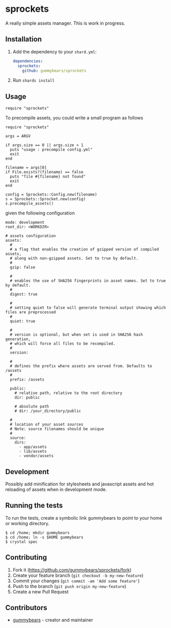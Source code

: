 # sprockets

A really simple assets manager.
This is work in progress.

## Installation

1. Add the dependency to your `shard.yml`:

   ```yaml
   dependencies:
     sprockets:
       github: gummybears/sprockets
   ```

2. Run `shards install`

## Usage

```crystal
require "sprockets"
```

To precompile assets, you could write a small program as follows
```
require "sprockets"

args = ARGV

if args.size == 0 || args.size > 1
  puts "usage : precompile config.yml"
  exit
end

filename = args[0]
if File.exists?(filename) == false
  puts "file #{filename} not found"
  exit
end

config = Sprockets::Config.new(filename)
s = Sprockets::Sprocket.new(config)
s.precompile_assets()
```
given the following configuration
```
mode: development
root_dir: <WORKDIR>

# assets configuration
assets:
  #
  # a flag that enables the creation of gzipped version of compiled assets,
  # along with non-gzipped assets. Set to true by default.
  #
  gzip: false

  #
  # enables the use of SHA256 fingerprints in asset names. Set to true by default.
  #
  digest: true

  #
  # setting quiet to false will generate terminal output showing which files are preprocessed
  #
  quiet: true

  #
  # version is optional, but when set is used in SHA256 hash generation,
  # which will force all files to be recompiled.
  #
  version:

  #
  # defines the prefix where assets are served from. Defaults to /assets
  #
  prefix: /assets

  public:
    # relative path, relative to the root directory
    dir: public

    # absolute path
    # dir: /your_directory/public

  #
  # location of your asset sources
  # Note: source filenames should be unique
  #
  source:
    dirs:
      - app/assets
      - lib/assets
      - vendor/assets
```

## Development

Possibly add minification for stylesheets and javascript assets and hot reloading
of assets when in development mode.

## Running the tests

To run the tests, create a symbolic link gummybears
to point to your home or working directory.
```
$ cd /home; mkdir gummybears
$ cd /home; ln -s $HOME gummybears
$ crystal spec
```

## Contributing

1. Fork it (<https://github.com/gummybears/sprockets/fork>)
2. Create your feature branch (`git checkout -b my-new-feature`)
3. Commit your changes (`git commit -am 'Add some feature'`)
4. Push to the branch (`git push origin my-new-feature`)
5. Create a new Pull Request

## Contributors

- [gummybears](https://github.com/gummybears) - creator and maintainer
